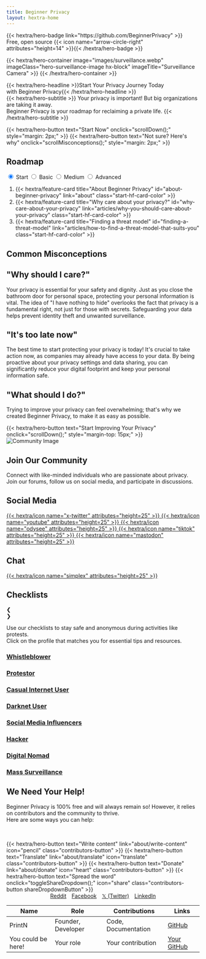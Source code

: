 ```yaml
---
title: Beginner Privacy
layout: hextra-home
---
```

<div class="hero">
  {{< hextra/hero-badge link="https://github.com/BeginnerPrivacy" >}}<div class="hx-w-2 hx-h-2 hx-rounded-full hx-bg-primary-400"></div>
    <span>Free, open source</span>
    {{< icon name="arrow-circle-right" attributes="height=14" >}}{{< /hextra/hero-badge >}}

  {{< hextra/hero-container
    image="images/surveillance.webp"
    imageClass="hero-surveillance-image hx-block"
    imageTitle="Surveillance Camera" >}}
  {{< /hextra/hero-container >}}

  <div class="hx-mt-6 hx-mb-6">
  {{< hextra/hero-headline >}}Start Your Privacy Journey Today&nbsp;<br class="sm:hx-block hx-hidden" />with Beginner Privacy{{< /hextra/hero-headline >}}
  </div>

  <div class="hero-take-quiz hx-mb-6">
  {{< hextra/hero-subtitle >}}
  Your privacy is important! But big organizations are taking it away.&nbsp;<br class="sm:hx-block hx-hidden" />Beginner Privacy is your roadmap for reclaiming a private life.
  {{< /hextra/hero-subtitle >}}
  </div>

  {{< hextra/hero-button text="Start Now" onclick="scrollDown();" style="margin: 2px;" >}}
  {{< hextra/hero-button text="Not sure? Here's why" onclick="scrollMisconceptions();" style="margin: 2px;" >}}
</div>

<div id="roadmap">
  <div class="roadmap">
    <div>
      <h2 class="hx-text-4xl hx-font-bold md:hx-text-5xl">Roadmap</h2>
      <div style="display: flex; align-items: center; justify-content: space-between; flex-wrap: wrap;">
        <div class="tabs">
            <input type="radio" id="radio-start" name="tabs" value="start" checked onclick="updateRoadmap()" />
            <label class="tab" for="radio-start">Start</label>
            <input type="radio" id="radio-basic" name="tabs" value="basic" onclick="updateRoadmap()" />
            <label class="tab" for="radio-basic">Basic</label>
            <input type="radio" id="radio-medium" name="tabs" value="medium" onclick="updateRoadmap()" />
            <label class="tab" for="radio-medium">Medium</label>
            <input type="radio" id="radio-advanced" name="tabs" value="advanced" onclick="updateRoadmap()" />
            <label class="tab" for="radio-advanced">Advanced</label>
            <span class="glider"></span>
        </div>
      </div>
    </div>
    <div id="roadmapContent" class="hx-mt-4">
      <div id="startContent" class="roadmap-section">
        <ol>
          <li>{{< hextra/feature-card title="About Beginner Privacy" id="about-beginner-privacy" link="about" class="start-hf-card-color" >}}</li>
          <li>{{< hextra/feature-card title="Why care about your privacy?" id="why-care-about-your-privacy" link="articles/why-you-should-care-about-your-privacy" class="start-hf-card-color" >}}</li>
          <li>{{< hextra/feature-card title="Finding a threat model" id="finding-a-threat-model" link="articles/how-to-find-a-threat-model-that-suits-you" class="start-hf-card-color" >}}</li>
        </ol>
      </div>
      <div id="basicContent" class="roadmap-section" style="display:none;">
        <ol>
            <li>{{< hextra/feature-card title="Basic Introduction" id="basic-introduction" link="about/roadmap-introductions/basic" class="basic-hf-card-color" >}}</li>
            <li>{{< hextra/feature-card title="Strong Passwords" id="strong-passwords" link="articles/how-to-create-strong-passwords-and-store-them-securely" class="basic-hf-card-color" >}}</li>
            <li>{{< hextra/feature-card title="Two-Factor Authentication (2FA)" id="two-factor-authentication" link="articles/two-factor-authentication-and-why-you-need-it" class="basic-hf-card-color" >}}</li>
            <li>{{< hextra/feature-card title="Limit information shared" id="limit-information-shared" link="articles/limit-the-personal-information-you-share-online" class="basic-hf-card-color" >}}</li>
            <li>{{< hextra/feature-card title="Private Browser" id="private-browser" link="articles/why-you-need-a-private-browser-to-protect-yourself" class="basic-hf-card-color" >}}</li>
            <li>{{< hextra/feature-card title="Private Search Engine" id="private-search-engine" link="articles/searching-safely-with-a-privacy-focused-search-engine" class="basic-hf-card-color" >}}</li>
            <li>{{< hextra/feature-card title="Virtual Private Network (VPN)" id="virtual-private-network" link="articles/what-is-a-vpn-and-should-you-use-one" class="basic-hf-card-color" >}}</li>
            <li>{{< hextra/feature-card title="Mobile Privacy Settings" id="mobile-privacy-settings" link="articles/change-these-mobile-settings-for-better-privacy" class="basic-hf-card-color" >}}</li>
            <li>{{< hextra/feature-card title="Desktop Privacy Settings" id="desktop-privacy-settings" link="articles/desktop-settings-to-change-for-better-privacy" class="basic-hf-card-color" >}}</li>
            <li>{{< hextra/feature-card title="Private Email" id="private-email" link="articles/protect-your-communication-with-a-private-email" class="basic-hf-card-color" >}}</li>
            <li>{{< hextra/feature-card title="Secure Messaging" id="secure-messaging" link="articles/ditch-sms-and-use-secure-communication-methods" class="basic-hf-card-color" >}}</li>
            <li>{{< hextra/feature-card title="Something missing? Contribute!" link="about/about-contributing" contributeCard="true" class="basic-hf-card-color" >}}</li>
        </ol>
      </div>
      <div id="mediumContent" class="roadmap-section" style="display:none;">
        <ol>
          <li>{{< hextra/feature-card title="Medium Introduction" id="medium-introduction" link="about/roadmap-introductions/medium" class="medium-hf-card-color" >}}</li>
          <li>{{< hextra/feature-card title="Free and Open Source Software" id="free-and-open-source-software" link="articles/break-free-from-proprietary-software-with-foss" class="medium-hf-card-color" >}}</li>
          <li>{{< hextra/feature-card title="Switch to Linux" id="switch-to-linux" link="articles/how-to-easily-switch-to-linux" class="medium-hf-card-color" >}}</li>
          <li>{{< hextra/feature-card title="Social Media Frontends" id="social-media-frontends" class="medium-hf-card-color" >}}</li>
          <li>{{< hextra/feature-card title="Removal from Data Brokers" id="removal-from-data-brokers" class="medium-hf-card-color" >}}</li>
          <li>{{< hextra/feature-card title="Basic OpSec" id="basic-opsec" class="medium-hf-card-color" >}}</li>
          <li>{{< hextra/feature-card title="What is Tor?" id="what-is-tor" class="medium-hf-card-color" >}}</li>
          <li>{{< hextra/feature-card title="Encrypted DNS" id="encrypted-dns" class="medium-hf-card-color" >}}</li>
          <li>{{< hextra/feature-card title="Something missing? Contribute!" link="about/about-contributing" contributeCard="true" class="medium-hf-card-color" >}}</li>
        </ol>
      </div>
      <div id="advancedContent" class="roadmap-section" style="display:none;">
        <ol>
          <li>{{< hextra/feature-card title="Advanced Introduction" id="advanced-introduction" link="about/roadmap-introductions/advanced" class="advanced-hf-card-color" >}}</li>
          <li>{{< hextra/feature-card title="Desktop Operating System" id="desktop-operating-system" class="advanced-hf-card-color" >}}</li>
          <li>{{< hextra/feature-card title="Mobile Operating System" id="mobile-operating-system" class="advanced-hf-card-color" >}}</li>
          <li>{{< hextra/feature-card title="Self-Hosting" id="self-hosting" class="advanced-hf-card-color" >}}</li>
          <li>{{< hextra/feature-card title="Cryptocurrency" id="cryptocurrency" class="advanced-hf-card-color" >}}</li>
          <li>{{< hextra/feature-card title="Acquiring crypto" id="acquiring-crypto" class="advanced-hf-card-color" >}}</li>
          <li>{{< hextra/feature-card title="Encrypting Everything" id="encrypting-everything" class="advanced-hf-card-color" >}}</li>
          <li>{{< hextra/feature-card title="Avoiding Honeypots" id="avoiding-honeypots" class="advanced-hf-card-color" >}}</li>
          <li>{{< hextra/feature-card title="What is I2P?" id="what-is-i2p" class="advanced-hf-card-color" >}}</li>
          <li>{{< hextra/feature-card title="Advanced OpSec" id="advanced-opsec" class="advanced-hf-card-color" >}}</li>
          <li>{{< hextra/feature-card title="Something missing? Contribute!" link="about/about-contributing" contributeCard="true" class="advanced-hf-card-color" >}}</li>
        </ol>
      </div>
    </div>
  </div>
</div>

<div id="common-misconceptions" class="hx-text-center">
    <h2 class="hx-text-4xl hx-font-bold md:hx-text-5xl hx-inline">Common Misconceptions</h2>
    <div class="misconception-container">
      <div class="misconception-card">
          <h2 class="hx-text-2xl hx-font-bold">"Why should I care?"</h2>
          <p class="hx-text-base">Your privacy is essential for your safety and dignity. Just as you close the bathroom door for personal space, protecting your personal information is vital. The idea of "I have nothing to hide" overlooks the fact that privacy is a fundamental right, not just for those with secrets. Safeguarding your data helps prevent identity theft and unwanted surveillance.</p>
      </div>
      <div class="misconception-card">
          <h2 class="hx-text-2xl hx-font-bold">"It's too late now"</h2>
          <p class="hx-text-base">The best time to start protecting your privacy is today! It's crucial to take action now, as companies may already have access to your data. By being proactive about your privacy settings and data sharing, you can significantly reduce your digital footprint and keep your personal information safe.</p>
      </div>
      <div class="misconception-card">
          <h2 class="hx-text-2xl hx-font-bold">"What should I do?"</h2>
          <p class="hx-text-base">Trying to improve your privacy can feel overwhelming; that's why we created Beginner Privacy, to make it as easy as possible.</p>
{{< hextra/hero-button text="Start Improving Your Privacy" onclick="scrollDown();" style="margin-top: 15px;" >}}
      </div>
    </div>
</div>

<div class="community-section">
    <div class="community-content">
        <img src="images/earth.webp" alt="Community Image" class="community-image">
    </div>
    <div class="community-cta">
        <h2 class="hx-text-4xl hx-font-bold md:hx-text-5xl">Join Our Community</h2>
        <p class="hx-text-base">Connect with like-minded individuals who are passionate about privacy. Join our forums, follow us on social media, and participate in discussions.</p>
        <div class="social-chat-container">
          <div class="chat-section">
            <h2 class="hx-text-2rem hx-font-bold">Social Media</h2>
            <div class="platform-icons">
                <a href="https://x.com/BeginnerPrivacy" title="𝕏" target="_blank" rel="noopener noreferrer">
                    {{< hextra/icon name="x-twitter" attributes="height=25" >}}
                </a>
                <a href="https://youtube.com/@BeginnerPrivacy" title="YouTube" target="_blank" rel="noopener noreferrer">
                    {{< hextra/icon name="youtube" attributes="height=25" >}}
                </a>
                <a href="https://odysee.com/@BeginnerPrivacy" title="Odysee" target="_blank" rel="noopener noreferrer">
                    {{< hextra/icon name="odysee" attributes="height=25" >}}
                </a>
                <a href="https://tiktok.com/@BeginnerPrivacy" target="_blank" title="TikTok" rel="noopener noreferrer">
                    {{< hextra/icon name="tiktok" attributes="height=25" >}}
                </a>
                <a href="https://mastodon.social/@BeginnerPrivacy" target="_blank" title="Mastodon" rel="noopener noreferrer">
                    {{< hextra/icon name="mastodon" attributes="height=25" >}}
                </a>
            </div>
          </div>
          <div class="chat-section">
            <h2 class="hx-text-2rem hx-font-bold">Chat</h2>
            <div class="platform-icons">
              <a href="https://simplex.chat/contact#/?v=2-7&smp=smp%3A%2F%2FSkIkI6EPd2D63F4xFKfHk7I1UGZVNn6k1QWZ5rcyr6w%3D%40smp9.simplex.im%2FcfczJf7T628buhqA3Wx-R5Z8Qeb8Rm6O%23%2F%3Fv%3D1-3%26dh%3DMCowBQYDK2VuAyEAsuFeRqk-qIj6V3DaF651t7NnZZgaQdjIrVaanCtIjgs%253D%26srv%3Djssqzccmrcws6bhmn77vgmhfjmhwlyr3u7puw4erkyoosywgl67slqqd.onion&data=%7B%22groupLinkId%22%3A%220DamkEDZ2yoh6F7pbxsmRw%3D%3D%22%7D" target="_blank" title="SimpleX Chat" rel="noopener noreferrer">
                  {{< hextra/icon name="simplex" attributes="height=25" >}}
              </a>
            </div>
          </div>
        </div>
    </div>
</div>

<div class="checklists-section">
    <h2 class="hx-text-4xl hx-font-bold md:hx-text-5xl hx-inline">Checklists</h2>
    <div class="carousel-button prev" onclick="moveCarousel(-1)">&#10094;</div>
    <div class="carousel-button next" onclick="moveCarousel(1)">&#10095;</div>
    <p class="hx-text-base hx-mb-10px">Use our checklists to stay safe and anonymous during activities like protests. <br>Click on the profile that matches you for essential tips and resources.</p>
    <div class="carousel">
        <div class="carousel-track">
            <a href="checklists/?m=whistleblower" draggable="false">
              <div class="carousel-item">
                  <h3>Whistleblower</h3>
              </div>
            </a>
            <a href="checklists/?m=protestor" draggable="false">
              <div class="carousel-item">
                  <h3>Protestor</h3>
              </div>
            </a>
            <a href="checklists/?m=casual-internet-user" draggable="false">
              <div class="carousel-item">
                  <h3>Casual Internet User</h3>
              </div>
            </a>
            <a href="checklists/?m=darknet-user" draggable="false">
              <div class="carousel-item">
                  <h3>Darknet User</h3>
              </div>
            </a>
            <a href="checklists/?m=social-media-influencer" draggable="false">
              <div class="carousel-item">
                  <h3>Social Media Influencers</h3>
              </div>
            </a>
            <a href="checklists/?m=hacker" draggable="false">
              <div class="carousel-item">
                  <h3>Hacker</h3>
              </div>
            </a>
            <a href="checklists/?m=digital-nomad" draggable="false">
              <div class="carousel-item">
                  <h3>Digital Nomad</h3>
              </div>
            </a>
            <a href="checklists/?m=mass-surveillance" draggable="false">
              <div class="carousel-item">
                  <h3>Mass Surveillance</h3>
              </div>
            </a>
        </div>
    </div>
</div>

<div id="contributors" class="hx-mt-16">
    <h2 class="hx-text-4xl hx-font-bold md:hx-text-5xl">We Need Your Help!</h2>
    <p class="hx-text-base">Beginner Privacy is 100% free and will always remain so! However, it relies on contributors and the community to thrive.<br>Here are some ways you can help:</p>
    <div style="display: inline-flex; flex-wrap: wrap; justify-content: center; margin-top: 2rem;">
        {{< hextra/hero-button text="Write content" link="about/write-content" icon="pencil" class="contributors-button" >}}
        {{< hextra/hero-button text="Translate" link="about/translate" icon="translate" class="contributors-button" >}}
        {{< hextra/hero-button text="Donate" link="about/donate" icon="heart" class="contributors-button" >}}
        {{< hextra/hero-button text="Spread the word" onclick="toggleShareDropdown();" icon="share" class="contributors-button shareDropdownButton" >}}
        <div id="shareDropdown" class="dropdown-content">
          <a href="https://www.reddit.com/login/?dest=https%3A%2F%2Fwww.reddit.com%2Fsubmit%3Furl%3Dhttps%253A%252F%252Fbeginnerprivacy.com%26title%3DStart%2BYour%2BPrivacy%2BJourney%2BToday%2521" target="_blank" style="padding-inline: 5px;">Reddit</a>
          <a href="https://www.facebook.com/sharer/sharer.php?u=https://beginnerprivacy.com" target="_blank" style="padding-inline: 5px;">Facebook</a>
          <a href="https://x.com/intent/post?text=Start%20Your%20Privacy%20Journey%20Today!&url=https%3A%2F%2Fbeginnerprivacy.com&mx=2" target="_blank" style="padding-inline: 5px;">𝕏 (Twitter)</a>
          <a href="https://www.linkedin.com/uas/login?session_redirect=https%3A%2F%2Fwww.linkedin.com%2FshareArticle%3Fmini%3Dtrue%26url%3Dhttps%3A%2F%2Fbeginnerprivacy.com%26title%3DStart%2BYour%2BPrivacy%2BJourney%2BToday%21" target="_blank" style="padding-inline: 5px;">LinkedIn</a>
        </div>
    </div>
    <table>
        <thead>
            <tr>
                <th>Name</th>
                <th>Role</th>
                <th>Contributions</th>
                <th>Links</th>
            </tr>
        </thead>
        <tbody>
            <tr>
                <td data-label="Name">PrintN</td>
                <td data-label="Role">Founder, Developer</td>
                <td data-label="Contributions">Code, Documentation</td>
                <td data-label="Links"><a href="https://github.com/PrintN" target="_blank">GitHub</a></td>
            </tr>
            <tr>
                <td data-label="Name">You could be here!</td>
                <td data-label="Role">Your role</td>
                <td data-label="Contributions">Your contribution</td>
                <td data-label="Links"><a href="https://github.com/" target="_blank">Your GitHub</a></td>
            </tr>
        </tbody>
    </table>
</div>
